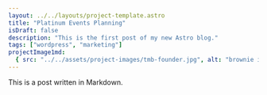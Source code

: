 ```yaml
---
layout: ../../layouts/project-template.astro
title: "Platinum Events Planning"
isDraft: false
description: "This is the first post of my new Astro blog."
tags: ["wordpress", "marketing"]
projectImage1md:
  { src: "../../assets/project-images/tmb-founder.jpg", alt: "brownie image" }
---
```


This is a post written in Markdown.
